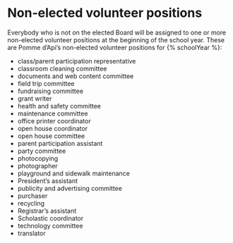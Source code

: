 ﻿# Non-elected volunteer positions

Everybody who is not on the elected Board will be assigned to one or more non-elected
volunteer positions at the beginning of the school year. These are Pomme d’Api’s non-elected
volunteer positions for {% schoolYear %}:

* class/parent participation representative
* classroom cleaning committee
* documents and web content committee
* field trip committee
* fundraising committee
* grant writer
* health and safety committee
* maintenance committee
* office printer coordinator
* open house coordinator
* open house committee
* parent participation assistant
* party committee
* photocopying
* photographer
* playground and sidewalk maintenance
* President’s assistant
* publicity and advertising committee
* purchaser
* recycling
* Registrar’s assistant
* Scholastic coordinator
* technology committee
* translator
